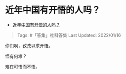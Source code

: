 # 近年中国有开悟的人吗？

- [近年中国有开悟的人吗？](https://www.zhihu.com/question/302653213/answer/650855515)

>Tags: #「答集」社科答集
>Last Updated: 2022/01/16

你们啊，孜孜以求开悟。

悟有何难？

难在可悟而不悟。